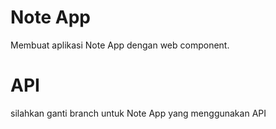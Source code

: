 # Note App

Membuat aplikasi Note App dengan web component.

# API

silahkan ganti branch untuk Note App yang menggunakan API

